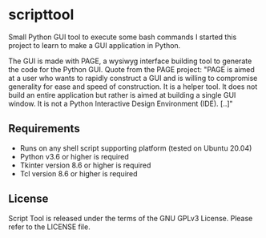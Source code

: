 # scripttool
Small Python GUI tool to execute some bash commands
I started this project to learn to make a GUI application in Python.

The GUI is made with PAGE, a wysiwyg interface building tool to generate the code for the Python GUI.
Quote from the PAGE project: "PAGE is aimed at a user who wants to rapidly construct a GUI and is willing to compromise generality for ease and speed of construction. It is a helper tool. It does not build an entire application but rather is aimed at building a single GUI window. It is not a Python Interactive Design Environment (IDE). [..]"

Requirements
------------
- Runs on any shell script supporting platform (tested on Ubuntu 20.04)
- Python v3.6 or higher is required
- Tkinter version 8.6 or higher is required
- Tcl version 8.6 or higher is required

License
-------
Script Tool is released under the terms of the GNU GPLv3 License. Please refer to the LICENSE file.
